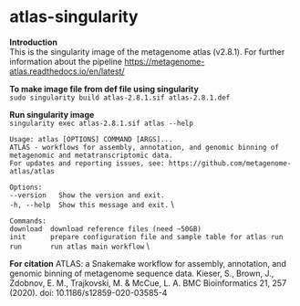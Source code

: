 # atlas-singularity
<p align="justify">

**Introduction** \
This is the singularity image of the metagenome atlas (v2.8.1). For further information about the pipeline https://metagenome-atlas.readthedocs.io/en/latest/

**To make image file from def file using singularity** \
`sudo singularity build atlas-2.8.1.sif atlas-2.8.1.def`

**Run singularity image** \
`singularity exec atlas-2.8.1.sif atlas --help`

`Usage: atlas [OPTIONS] COMMAND [ARGS]...` \
`ATLAS - workflows for assembly, annotation, and genomic binning of metagenomic and metatranscriptomic data.` \
`For updates and reporting issues, see: https://github.com/metagenome-atlas/atlas`
  
`Options:` \
  `--version   Show the version and exit.` \
  `-h, --help  Show this message and exit.` \

`Commands:` \
  `download  download reference files (need ~50GB)` \
  `init      prepare configuration file and sample table for atlas run` \
  `run       run atlas main workflow` \

**For citation**
ATLAS: a Snakemake workflow for assembly, annotation, and genomic binning of metagenome sequence data. Kieser, S., Brown, J., Zdobnov, E. M., Trajkovski, M. & McCue, L. A. BMC Bioinformatics 21, 257 (2020). doi: 10.1186/s12859-020-03585-4
